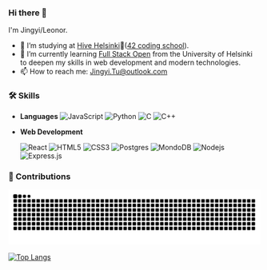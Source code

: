 ### Hi there 👋
I'm Jingyi/Leonor. 

- 🌱 I’m studying at [Hive Helsinki](https://www.hive.fi/en/)🐝([42 coding school](https://42.fr/en/homepage/)).
- 🔭 I’m currently learning [Full Stack Open](https://fullstackopen.com/) from the University of Helsinki to deepen my skills in web development and modern technologies.
- 📫 How to reach me: Jingyi.Tu@outlook.com

### 🛠️ Skills

- **Languages**
  ![JavaScript](https://img.shields.io/badge/-JavaScript-%23F7DF1C?style=flat-square&logo=javascript&logoColor=000000&labelColor=%23F7DF1C&color=%23FFCE5A)
  ![Python](https://img.shields.io/badge/python-3670A0?style=flat-square&logo=python&logoColor=ffdd54)
  ![C](http://img.shields.io/badge/-C-A8B9CC?style=flat-square&logo=c&logoColor=ffffff)
  ![C++](https://img.shields.io/badge/C++-%2300599C.svg?style=flat-square&logo=c%2B%2B&logoColor=white)
  

- **Web Development**

  ![React](https://img.shields.io/badge/-React-61DAFB?style=flat-square&logo=react&logoColor=ffffff)
  ![HTML5](https://img.shields.io/badge/-HTML5-%23E44D27?style=flat-square&logo=html5&logoColor=ffffff)
  ![CSS3](https://img.shields.io/badge/-CSS3-%231572B6?style=flat-square&logo=css3)
  ![Postgres](https://img.shields.io/badge/PostgreSQL-316192?logo=postgresql&logoColor=white)
  ![MondoDB](https://img.shields.io/badge/-MongoDB-4DB33D?style=flat&logo=mongodb&logoColor=FFFFFF)
  ![Nodejs](https://img.shields.io/badge/-Nodejs-339933?style=flat-square&logo=Node.js&logoColor=ffffff)
  ![Express.js](https://img.shields.io/badge/Express.js-%23404d59.svg?style=flat-square&logo=express&logoColor=%2361DAFB)  

### 🐍 Contributions
![Snake animation](https://github.com/LeonorTu/LeonorTu/blob/output/github-contribution-grid-snake.svg) 

[![Top Langs](https://github-readme-stats.vercel.app/api/top-langs/?username=LeonorTu&layout=compact&theme=vision-friendly-dark)](https://github.com/anuraghazra/github-readme-stats)
